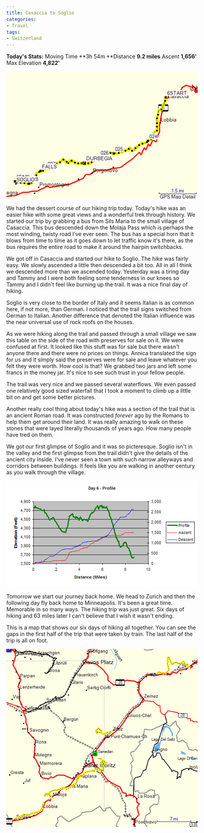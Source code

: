 ```yaml
---
title: Casaccia to Soglio
categories:
- Travel
tags:
- Switzerland
---
```


**Today's Stats:** Moving Time **3h 54m **Distance **9.2 miles** Ascent **1,656'** Max Elevation **4,822'**


![](/assets/posts/2004/r_hike6.png)

We had the dessert course of our hiking trip today. Today's hike was an easier hike with some great views and a wonderful trek through history. We started our trip by grabbing a bus from Sils Maria to the small village of Casaccia. This bus descended down the Molaja Pass which is perhaps the most winding, twisty road I've ever seen. The bus has a special horn that it blows from time to time as it goes down to let traffic know it's there, as the bus requires the entire road to make it around the hairpin switchbacks.

We got off in Casaccia and started our hike to Soglio. The hike was fairly easy. We slowly ascended a little then descended a bit too. All in all I think we descended more than we ascended today. Yesterday was a tiring day and Tammy and I were both feeling some tenderness in our knees so Tammy and I didn't feel like burning up the trail. It was a nice final day of hiking.

Soglio is very close to the border of Italy and it seems Italian is as common here, if not more, than German. I noticed that the trail signs switched from German to Italian. Another difference that denoted the Italian influence was the near universal use of rock roofs on the houses.

As we were hiking along the trail and passed through a small village we saw this table on the side of the road with preserves for sale on it. We were confused at first. It looked like this stuff was for sale but there wasn't anyone there and there were no prices on things. Annica translated the sign for us and it simply said the preserves were for sale and leave whatever you felt they were worth. How cool is that? We grabbed two jars and left some francs in the money jar. It's nice to see such trust in your fellow people.

The trail was very nice and we passed several waterflows. We even passed one relatively good sized waterfall that I took a moment to climb up a little bit on and get some better pictures.

Another really cool thing about today's hike was a section of the trail that is an ancient Roman road. It was constructed _forever_ ago by the Romans to help them get around their land. It was really amazing to walk on these stones that were layed literally thousands of years ago. How many people have tred on them.

We got our first glimpse of Soglio and it was so picteresque. Soglio isn't in the valley and the first glimpse from the trail didn't give the details of the ancient city inside. I've never seen a town with such narrow alleyways and corridors between buildings. It feels like you are walking in another century as you walk through the village.

![](/assets/posts/2004/r_profile-day6.png)

Tomorrow we start our journey back home. We head to Zurich and then the following day fly back home to Minneapolis. It's been a great time. Memorable in so many ways. The hiking trip was just great. Six days of hiking and 63 miles later I can't believe that I wish it wasn't ending.

This is a map that shows our six days of hiking all together. You can see the gaps in the first half of the trip that were taken by train. The last half of the trip is all on foot.

![](/assets/posts/2004/r_hike-all.png)
